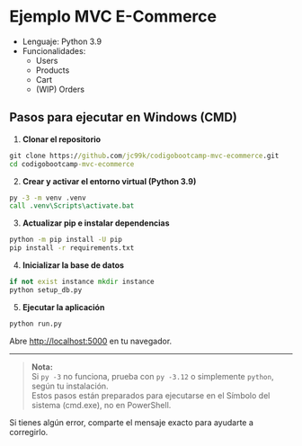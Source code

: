 # Ejemplo MVC E-Commerce

- Lenguaje: Python 3.9
- Funcionalidades:
  - Users
  - Products
  - Cart
  - (WIP) Orders

## Pasos para ejecutar en Windows (CMD)

1. **Clonar el repositorio**

```cmd
git clone https://github.com/jc99k/codigobootcamp-mvc-ecommerce.git
cd codigobootcamp-mvc-ecommerce
```


2. **Crear y activar el entorno virtual (Python 3.9)**

```cmd
py -3 -m venv .venv
call .venv\Scripts\activate.bat
```

3. **Actualizar pip e instalar dependencias**

```cmd
python -m pip install -U pip
pip install -r requirements.txt
```

4. **Inicializar la base de datos**

```cmd
if not exist instance mkdir instance
python setup_db.py
```

5. **Ejecutar la aplicación**

```cmd
python run.py
```

Abre [http://localhost:5000](http://localhost:5000) en tu navegador.

---

> **Nota:**  
> Si `py -3` no funciona, prueba con `py -3.12` o simplemente `python`, según tu instalación.  
> Estos pasos están preparados para ejecutarse en el Símbolo del sistema (cmd.exe), no en PowerShell.

Si tienes algún error, comparte el mensaje exacto para ayudarte a corregirlo.